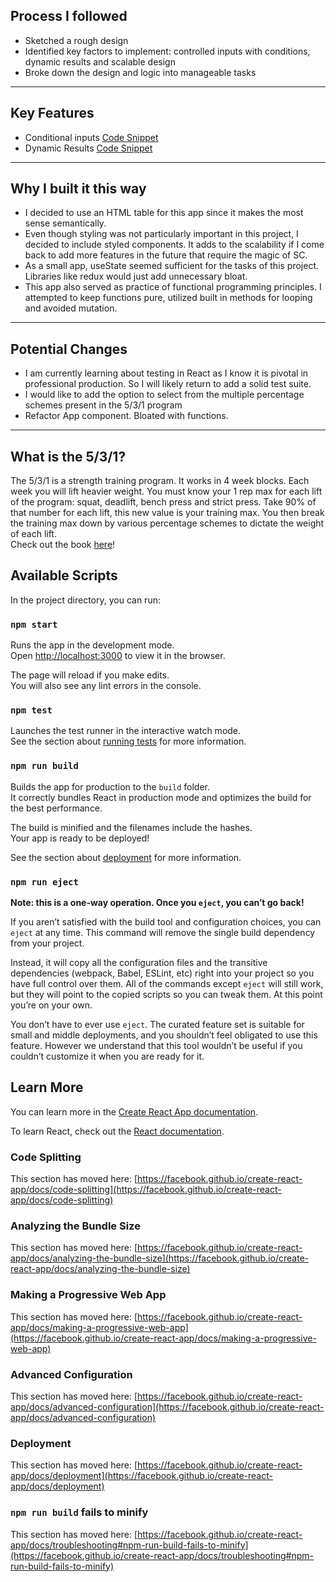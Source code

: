 ## Process I followed

- Sketched a rough design
- Identified key factors to implement: controlled inputs with conditions, dynamic results and scalable design
- Broke down the design and logic into manageable tasks

---

## Key Features

- Conditional inputs [Code Snippet](https://github.com/mattduff707/5-3-1/blob/e6919950dc84ec5630ae6886bfb13955bb5fa119/src/App.js#L11-L64)
- Dynamic Results [Code Snippet](https://github.com/mattduff707/5-3-1/blob/e6919950dc84ec5630ae6886bfb13955bb5fa119/src/components/LiftTable.js#L6-L60)

---

## Why I built it this way

- I decided to use an HTML table for this app since it makes the most sense semantically.
- Even though styling was not particularly important in this project, I decided to include styled components. It adds to the scalability if I come back to add more features in the future that require the magic of SC.
- As a small app, useState seemed sufficient for the tasks of this project. Libraries like redux would just add unnecessary bloat.
- This app also served as practice of functional programming principles. I attempted to keep functions pure, utilized built in methods for looping and avoided mutation.

---

## Potential Changes

- I am currently learning about testing in React as I know it is pivotal in professional production. So I will likely return to add a solid test suite.
- I would like to add the option to select from the multiple percentage schemes present in the 5/3/1 program
- Refactor App component. Bloated with functions.

---

## What is the 5/3/1?

The 5/3/1 is a strength training program. It works in 4 week blocks. Each week you will lift heavier weight. You must know your 1 rep max for each lift of the program: squat, deadlift, bench press and strict press. Take 90% of that number for each lift, this new value is your training max. You then break the training max down by various percentage schemes to dictate the weight of each lift.  
Check out the book [here](https://www.jimwendler.com/collections/books-programs/products/5-3-1-second-edition-hard-copy)!

## Available Scripts

In the project directory, you can run:

### `npm start`

Runs the app in the development mode.\
Open [http://localhost:3000](http://localhost:3000) to view it in the browser.

The page will reload if you make edits.\
You will also see any lint errors in the console.

### `npm test`

Launches the test runner in the interactive watch mode.\
See the section about [running tests](https://facebook.github.io/create-react-app/docs/running-tests) for more information.

### `npm run build`

Builds the app for production to the `build` folder.\
It correctly bundles React in production mode and optimizes the build for the best performance.

The build is minified and the filenames include the hashes.\
Your app is ready to be deployed!

See the section about [deployment](https://facebook.github.io/create-react-app/docs/deployment) for more information.

### `npm run eject`

**Note: this is a one-way operation. Once you `eject`, you can’t go back!**

If you aren’t satisfied with the build tool and configuration choices, you can `eject` at any time. This command will remove the single build dependency from your project.

Instead, it will copy all the configuration files and the transitive dependencies (webpack, Babel, ESLint, etc) right into your project so you have full control over them. All of the commands except `eject` will still work, but they will point to the copied scripts so you can tweak them. At this point you’re on your own.

You don’t have to ever use `eject`. The curated feature set is suitable for small and middle deployments, and you shouldn’t feel obligated to use this feature. However we understand that this tool wouldn’t be useful if you couldn’t customize it when you are ready for it.

## Learn More

You can learn more in the [Create React App documentation](https://facebook.github.io/create-react-app/docs/getting-started).

To learn React, check out the [React documentation](https://reactjs.org/).

### Code Splitting

This section has moved here: [https://facebook.github.io/create-react-app/docs/code-splitting](https://facebook.github.io/create-react-app/docs/code-splitting)

### Analyzing the Bundle Size

This section has moved here: [https://facebook.github.io/create-react-app/docs/analyzing-the-bundle-size](https://facebook.github.io/create-react-app/docs/analyzing-the-bundle-size)

### Making a Progressive Web App

This section has moved here: [https://facebook.github.io/create-react-app/docs/making-a-progressive-web-app](https://facebook.github.io/create-react-app/docs/making-a-progressive-web-app)

### Advanced Configuration

This section has moved here: [https://facebook.github.io/create-react-app/docs/advanced-configuration](https://facebook.github.io/create-react-app/docs/advanced-configuration)

### Deployment

This section has moved here: [https://facebook.github.io/create-react-app/docs/deployment](https://facebook.github.io/create-react-app/docs/deployment)

### `npm run build` fails to minify

This section has moved here: [https://facebook.github.io/create-react-app/docs/troubleshooting#npm-run-build-fails-to-minify](https://facebook.github.io/create-react-app/docs/troubleshooting#npm-run-build-fails-to-minify)
